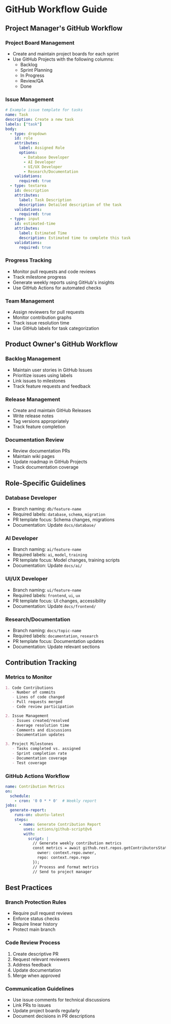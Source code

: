 # GitHub Workflow Guide

## Project Manager's GitHub Workflow

### Project Board Management
- Create and maintain project boards for each sprint
- Use GitHub Projects with the following columns:
  - Backlog
  - Sprint Planning
  - In Progress
  - Review/QA
  - Done

### Issue Management
```yaml
# Example issue template for tasks
name: Task
description: Create a new task
labels: ["task"]
body:
  - type: dropdown
    id: role
    attributes:
      label: Assigned Role
      options:
        - Database Developer
        - AI Developer
        - UI/UX Developer
        - Research/Documentation
    validations:
      required: true
  - type: textarea
    id: description
    attributes:
      label: Task Description
      description: Detailed description of the task
    validations:
      required: true
  - type: input
    id: estimated-time
    attributes:
      label: Estimated Time
      description: Estimated time to complete this task
    validations:
      required: true
```

### Progress Tracking
- Monitor pull requests and code reviews
- Track milestone progress
- Generate weekly reports using GitHub's insights
- Use GitHub Actions for automated checks

### Team Management
- Assign reviewers for pull requests
- Monitor contribution graphs
- Track issue resolution time
- Use GitHub labels for task categorization

## Product Owner's GitHub Workflow

### Backlog Management
- Maintain user stories in GitHub Issues
- Prioritize issues using labels
- Link issues to milestones
- Track feature requests and feedback

### Release Management
- Create and maintain GitHub Releases
- Write release notes
- Tag versions appropriately
- Track feature completion

### Documentation Review
- Review documentation PRs
- Maintain wiki pages
- Update roadmap in GitHub Projects
- Track documentation coverage

## Role-Specific Guidelines

### Database Developer
- Branch naming: `db/feature-name`
- Required labels: `database`, `schema`, `migration`
- PR template focus: Schema changes, migrations
- Documentation: Update `docs/database/`

### AI Developer
- Branch naming: `ai/feature-name`
- Required labels: `ai`, `model`, `training`
- PR template focus: Model changes, training scripts
- Documentation: Update `docs/ai/`

### UI/UX Developer
- Branch naming: `ui/feature-name`
- Required labels: `frontend`, `ui`, `ux`
- PR template focus: UI changes, accessibility
- Documentation: Update `docs/frontend/`

### Research/Documentation
- Branch naming: `docs/topic-name`
- Required labels: `documentation`, `research`
- PR template focus: Documentation updates
- Documentation: Update relevant sections

## Contribution Tracking

### Metrics to Monitor
```markdown
1. Code Contributions
   - Number of commits
   - Lines of code changed
   - Pull requests merged
   - Code review participation

2. Issue Management
   - Issues created/resolved
   - Average resolution time
   - Comments and discussions
   - Documentation updates

3. Project Milestones
   - Tasks completed vs. assigned
   - Sprint completion rate
   - Documentation coverage
   - Test coverage
```

### GitHub Actions Workflow
```yaml
name: Contribution Metrics
on:
  schedule:
    - cron: '0 0 * * 0'  # Weekly report
jobs:
  generate-report:
    runs-on: ubuntu-latest
    steps:
      - name: Generate Contribution Report
        uses: actions/github-script@v6
        with:
          script: |
            // Generate weekly contribution metrics
            const metrics = await github.rest.repos.getContributorsStats({
              owner: context.repo.owner,
              repo: context.repo.repo
            });
            // Process and format metrics
            // Send to project manager
```

## Best Practices

### Branch Protection Rules
- Require pull request reviews
- Enforce status checks
- Require linear history
- Protect main branch

### Code Review Process
1. Create descriptive PR
2. Request relevant reviewers
3. Address feedback
4. Update documentation
5. Merge when approved

### Communication Guidelines
- Use issue comments for technical discussions
- Link PRs to issues
- Update project boards regularly
- Document decisions in PR descriptions 